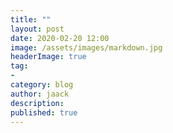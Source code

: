 ```yaml
---
title: ""
layout: post
date: 2020-02-20 12:00
image: /assets/images/markdown.jpg
headerImage: true
tag:
-
category: blog
author: jaack
description:
published: true
---
```

